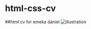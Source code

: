 # html-css-cv
##html cv for emeka daniel
![illustration](https://user-images.githubusercontent.com/87183755/205464187-757fce0b-36dc-49b6-8f6e-f3e181f51263.png)

